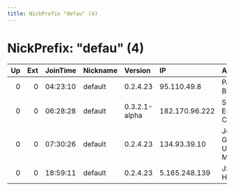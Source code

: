 ```yaml
---
title: NickPrefix "defau" (4)
---
```


# NickPrefix: "defau" (4)

|   Up |   Ext | JoinTime   | Nickname   | Version       | IP             | AS                                    | CC   |   ORp |   Dirp | OS      | Contact   |   eFamMembers |
|-----:|------:|:-----------|:-----------|:--------------|:---------------|:--------------------------------------|:-----|------:|-------:|:--------|:----------|--------------:|
|    0 |     0 | 04:23:10   | default    | 0.2.4.23      | 95.110.49.8    | PJSC Bashinformsvyaz                  | ru   |   443 |   9030 | Windows | None      |             1 |
|    0 |     0 | 06:28:28   | default    | 0.3.2.1-alpha | 182.170.96.222 | So-net Entertainment Corporation      | jp   | 65253 |      0 | Windows | None      |             1 |
|    0 |     0 | 07:30:26   | default    | 0.2.4.23      | 134.93.39.10   | Johannes Gutenberg-Universitaet Mainz | de   |   443 |   9030 | Windows | None      |             1 |
|    0 |     0 | 18:59:11   | default    | 0.2.4.23      | 5.165.248.139  | JSC ER-Telecom Holding                | ru   |   443 |   9030 | Windows | None      |             1 |
